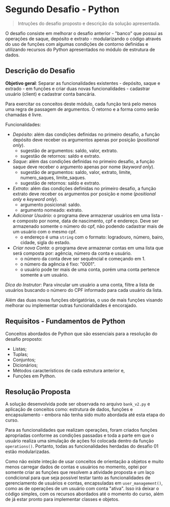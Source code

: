 # Segundo Desafio - Python

> Intruções do desafio proposto e descrição da solução apresentada.

O desafio consiste em melhorar o desafio anterior - "banco" que possui as operações de saque, depósito e extrato - modularizando o código através do uso de funções com algumas condições de contorno definidas e utilizando recursos do Python apresentados no módulo de estrutura de dados.

## Descrição do Desafio

**Objetivo geral**: Separar as funcionalidades existentes - depósito, saque e extrado - em funções e criar duas novas funcionalidades - cadastrar usuário (client) e cadastrar conta bancária.

Para exercitar os conceitos deste módulo, cada função terá pelo menos uma regra de passagem de argumentos. O retorno e a forma como serão chamadas é livre.

Funcionalidades:
- _Depósito_: além das condições definidas no primeiro desafio, a função depósito deve receber os argumentos apenas por posição (_positional only_).
    - sugestão de argumentos: saldo, valor, extrato.
    - sugestão de retornos: saldo e extrato.
- _Saque_: além das condições definidas no primeiro desafio, a função saque deve receber o argumento apenas por nome (_keyword only_).
    - sugestão de argumentos: saldo, valor, extrato, limite, numero_saques, limite_saques.
    - sugestão de retornos: saldo e extrato.
- _Extrato_: além das condições definidas no primeiro desafio, a função extrato deve receber os argumentos por posição e nome (_positional only_ e _keyword only_).
    - argumento posicional: saldo.
    - argumento nomeado: extrato.
- _Adicionar Usuário_: o programa deve armazenar usuários em uma lista - e composto por nome, data de nascimento, cpf e endereço. Deve ser armazenado somente o número do cpf, não podendo cadastrar mais de um usuário com o mesmo cpf.
    - o endereço é uma `string` com o formato: logradouro, número, bairo, cidade, sigla do estado.
- _Criar nova Conta_: o programa deve armazenar contas em uma lista que será composta por: agência, número da conta e usuário.
    - o número da conta deve ser sequêncial e começando em 1.
    - o número da agência é fixo: "0001".
    - o usuário pode ter mais de uma conta, porém uma conta pertence somente a um usuário.

_Dica do Instrutor_: Para vincular um usuário a uma conta, filtre a lista de usuários buscando o número do CPF informado para cada usuário da lista.

Além das duas novas funções obrigatórias, o uso de mais funções visando melhorar ou implementar outras funcionalidades é encorajado.

## Requisitos - Fundamentos de Python

Conceitos abordados de Python que são essenciais para a resolução do desafio proposto:

- Listas;
- Tuplas;
- Conjuntos;
- Dicionários;
- Métodos característicos de cada estrutura anterior e,
- Funções em Python.

## Resolução Proposta

A solução desenvolvida pode ser observada no arquivo `bank_v2.py` e aplicação de conceitos como: estrutura de dados, funções e encapsulamento - embora não tenha sido muito abordada até esta etapa do curso.

Para as funcionalidades que realizam operações, foram criados funções apropriadas conforme as condições passadas e toda a parte em que o usuário realiza uma simulação de ações foi colocada dentro da função `operations()`. Portanto, todas as funcionalidades herdadas do desafio 01 estão modularizadas.

Como não existe inteção de usar conceitos de orientação a objetos e muito menos carregar dados de contas e usuários no momento, optei por somente criar as funções que resolvem a atividade proposta e um laço condicional para que seja possível testar tanto as funcionalidades de gerenciamento de usuários e contas, encapsuladas em `user_management()`, como as de operações de um usuário com conta "ativa". Isso irá deixar o código simples, com os recursos abordados até o momento do curso, além de já estar pronto para implementar classes e objetos.
